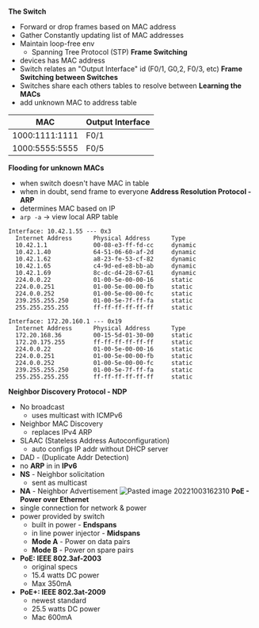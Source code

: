 **The Switch**
- Forward or drop frames based on MAC address
- Gather Constantly updating list of MAC addresses
- Maintain loop-free env
	- Spanning Tree Protocol (STP)
**Frame Switching**
- devices has MAC address
- Switch relates an "Output Interface" id (F0/1, G0,2, F0/3, etc)
**Frame Switching between Switches**
- Switches share each others tables to resolve between 
**Learning the MACs** 
- add unknown MAC to address table

| MAC            | Output Interface |
| -------------- | ---------------- |
| 1000:1111:1111 | F0/1             |
| 1000:5555:5555 | F0/5             |

**Flooding for unknown MACs**
- when switch doesn't have MAC in table
- when in doubt, send frame to everyone
**Address Resolution Protocol - ARP**
- determines MAC based on IP
- `arp -a` -> view local ARP table
```
Interface: 10.42.1.55 --- 0x3
  Internet Address      Physical Address      Type
  10.42.1.1             00-08-e3-ff-fd-cc     dynamic
  10.42.1.40            64-51-06-60-af-2d     dynamic
  10.42.1.62            a8-23-fe-53-cf-82     dynamic
  10.42.1.65            c4-9d-ed-e8-bb-ab     dynamic
  10.42.1.69            8c-dc-d4-28-67-61     dynamic
  224.0.0.22            01-00-5e-00-00-16     static
  224.0.0.251           01-00-5e-00-00-fb     static
  224.0.0.252           01-00-5e-00-00-fc     static
  239.255.255.250       01-00-5e-7f-ff-fa     static
  255.255.255.255       ff-ff-ff-ff-ff-ff     static

Interface: 172.20.160.1 --- 0x19
  Internet Address      Physical Address      Type
  172.20.168.36         00-15-5d-01-30-00     static
  172.20.175.255        ff-ff-ff-ff-ff-ff     static
  224.0.0.22            01-00-5e-00-00-16     static
  224.0.0.251           01-00-5e-00-00-fb     static
  224.0.0.252           01-00-5e-00-00-fc     static
  239.255.255.250       01-00-5e-7f-ff-fa     static
  255.255.255.255       ff-ff-ff-ff-ff-ff     static
```
**Neighbor Discovery Protocol - NDP**
- No broadcast
	- uses multicast with ICMPv6
- Neighbor MAC Discovery
	- replaces IPv4 ARP
- SLAAC (Stateless Address Autoconfiguration)
	- auto configs IP addr without DHCP server
- DAD - (Duplicate Addr Detection)
- no **ARP** in in **IPv6**
- **NS** - Neighbor solicitation 
	- sent as multicast
- **NA** - Neighbor Advertisement
![Pasted image 20221003162310](attachments/Pasted%20image%2020221003162310%201.png)
**PoE - Power over Ethernet**
- single connection for network & power
- power provided by switch
	- built in power - **Endspans**
	- in line power injector - **Midspans**
	- **Mode A** - Power on data pairs
	- **Mode B** - Power on spare pairs
- **PoE: IEEE 802.3af-2003**
	- original specs
	- 15.4 watts DC power
	- Max 350mA
- **PoE+: IEEE 802.3at-2009**
	- newest standard
	- 25.5 watts DC power
	- Mac 600mA